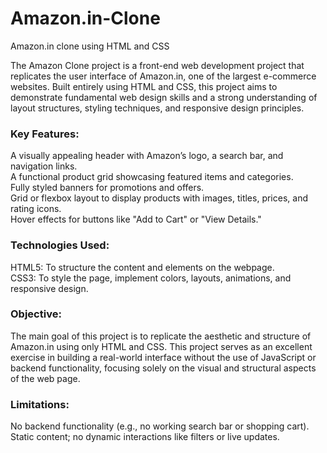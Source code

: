 # Amazon.in-Clone
Amazon.in clone using HTML and CSS

The Amazon Clone project is a front-end web development project that replicates the user interface of Amazon.in, one of the largest e-commerce websites. Built entirely using HTML and CSS, this project aims to demonstrate fundamental web design skills and a strong understanding of layout structures, styling techniques, and responsive design principles.

### Key Features:<br>
  A visually appealing header with Amazon’s logo, a search bar, and navigation links.<br>
  A functional product grid showcasing featured items and categories.<br>
  Fully styled banners for promotions and offers.<br>
  Grid or flexbox layout to display products with images, titles, prices, and rating icons.<br>
  Hover effects for buttons like "Add to Cart" or "View Details."<br>
### Technologies Used:<br>
HTML5: To structure the content and elements on the webpage.<br>
CSS3: To style the page, implement colors, layouts, animations, and responsive design.<br>
### Objective:<br>
The main goal of this project is to replicate the aesthetic and structure of Amazon.in using only HTML and CSS. This project serves as an excellent exercise in building a real-world interface without the use of JavaScript or backend functionality, focusing solely on the visual and structural aspects of the web page.

### Limitations:<br>
No backend functionality (e.g., no working search bar or shopping cart).<br>
Static content; no dynamic interactions like filters or live updates.
  
